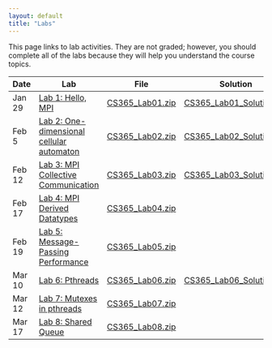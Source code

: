 ```yaml
---
layout: default
title: "Labs"
---
```


This page links to lab activities.  They are not graded; however, you should complete all of the labs because they will help you understand the course topics.

Date | Lab | File | Solution
---- | --- | ---- | --------
Jan 29 | [Lab 1: Hello, MPI](lab01.html) | [CS365\_Lab01.zip](CS365_Lab01.zip) | [CS365\_Lab01\_Solution.zip](CS365_Lab01_Solution.zip)
Feb 5 | [Lab 2: One-dimensional cellular automaton](lab02.html) | [CS365\_Lab02.zip](CS365_Lab02.zip) | [CS365\_Lab02\_Solution.zip](CS365_Lab02_Solution.zip)
Feb 12 | [Lab 3: MPI Collective Communication](lab03.html) | [CS365\_Lab03.zip](CS365_Lab03.zip) | [CS365\_Lab03\_Solution.zip](CS365_Lab03_Solution.zip)
Feb 17 | [Lab 4: MPI Derived Datatypes](lab04.html) | [CS365\_Lab04.zip](CS365_Lab04.zip) |
Feb 19 | [Lab 5: Message-Passing Performance](lab05.html) | [CS365\_Lab05.zip](CS365_Lab05.zip)
Mar 10 | [Lab 6: Pthreads](lab06.html) | [CS365\_Lab06.zip](CS365_Lab06.zip) | [CS365\_Lab06\_Solution.zip](CS365_Lab06_Solution.zip)
Mar 12 | [Lab 7: Mutexes in pthreads](lab07.html) | [CS365\_Lab07.zip](CS365_Lab07.zip) | 
Mar 17 | [Lab 8: Shared Queue](lab08.html) | [CS365\_Lab08.zip](CS365_Lab08.zip) | 
